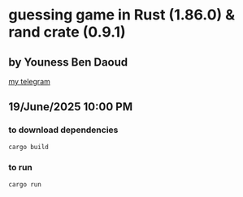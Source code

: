 # guessing game in Rust (1.86.0) & rand crate (0.9.1)
## by Youness Ben Daoud
[my telegram](https://t.me/unesjj)
## 19/June/2025 10:00 PM


### to download dependencies
```bash
cargo build
```

### to run
```bash
cargo run
```
